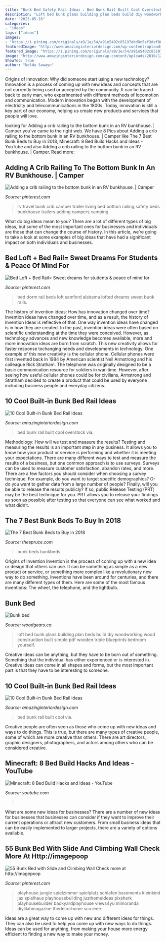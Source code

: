 ```yaml
---
title: "Bunk Bed Safety Rail Ideas : Bed Bunk Rail Built Cool Overstock Via"
description: "Loft bed bunk plans building plan beds build diy woodworking wood construction built simple pdf wooden triple blueprints bedroom yourself"
date: "2023-05-16"
categories:
- "ideas"
tags: ["ideas"]
images:
- "https://i.pinimg.com/originals/a9/1e/54/a91e5402c85197ebd8c5ef3def88585e.jpg"
featuredImage: "http://www.amazinginteriordesign.com/wp-content/uploads/2016/12/10-cool-built-in-bunk-bed-rail-ideas-2.jpg"
featured_image: "https://i.pinimg.com/originals/a9/1e/54/a91e5402c85197ebd8c5ef3def88585e.jpg"
image: "http://www.amazinginteriordesign.com/wp-content/uploads/2016/12/10-cool-built-in-bunk-bed-rail-ideas-2.jpg"
ShowToc: true
author: "Nelda Sawayn"
---
```



Origins of innovation: Why did someone start using a new technology?
Innovation is a process of coming up with new ideas and concepts that are not currently being used or accepted by the community. It can be traced back to early man, who experimented with different methods of locomotion and communication. Modern innovation began with the development of electricity and telecommunications in the 1800s. Today, innovation is still a key part of our economy, helping us create new products and services that people will love.

	

		
looking for Adding a crib railing to the bottom bunk in an RV bunkhouse. | Camper you've came to the right web. We have 8 Pics about Adding a crib railing to the bottom bunk in an RV bunkhouse. | Camper like The 7 Best Bunk Beds to Buy in 2018, Minecraft: 8 Bed Build Hacks and Ideas - YouTube and also Adding a crib railing to the bottom bunk in an RV bunkhouse. | Camper. Read more:
		
    
## Adding A Crib Railing To The Bottom Bunk In An RV Bunkhouse. | Camper

<img loading=lazy src="https://i.pinimg.com/736x/0b/3d/2a/0b3d2a2b448efaca4bb6590ce632ece8--travel-camper-rv-camper.jpg" onerror="this.onerror=null;this.src='https://tse1.mm.bing.net/th?id=OIP.jYzPQSwP_n3s3vnz3Y2cpQHaEK&amp;pid=15.1';" alt="Adding a crib railing to the bottom bunk in an RV bunkhouse. | Camper">

_Source: pinterest.com_

>rv travel bunk crib camper trailer living bed bottom railing safety beds bunkhouse trailers adding campers camping. 

	

What do big ideas mean to you?
There are a lot of different types of big ideas, but some of the most important ones for businesses and individuals are those that can change the course of history. In this article, we’re going to take a look at some examples of big ideas that have had a significant impact on both individuals and businesses.

    
## Bed Loft + Bed Rail= Sweet Dreams For Students &amp; Peace Of Mind For

<img loading=lazy src="https://i.pinimg.com/originals/a9/1e/54/a91e5402c85197ebd8c5ef3def88585e.jpg" onerror="this.onerror=null;this.src='https://tse4.mm.bing.net/th?id=OIP.4c9_4Sl3dYhrioVDhimIqAHaJ4&amp;pid=15.1';" alt="Bed Loft + Bed Rail= Sweet dreams for students &amp; peace of mind for">

_Source: pinterest.com_

>bed dorm rail beds loft samford alabama lofted dreams sweet bunk rails. 

	

The history of invention ideas: How has innovation changed over time?
Invention ideas have changed over time, and as a result, the history of Invention Ideas is reflective of that. One way invention ideas have changed is in how they are created.  In the past, invention ideas were often based on scientific understanding at the time they were conceived. However, as technology advances and new knowledge becomes available, more and more innovation ideas are born from scratch. This new creativity allows for faster response tochanging needs and developments in technology.
One example of this new creativity is the cellular phone. Cellular phones were first invented back in 1984 by American scientist Neil Armstrong and his colleague Rick Stratham. The telephone was originally designed to be a basic communication resource for soldiers in war-time. However, after seeing how useful cellular phones could be for civilians, Armstrong and Stratham decided to create a product that could be used by everyone including business people and everyday citizens.

    
## 10 Cool Built-in Bunk Bed Rail Ideas

<img loading=lazy src="http://www.amazinginteriordesign.com/wp-content/uploads/2016/12/10-cool-built-in-bunk-bed-rail-ideas-2.jpg" onerror="this.onerror=null;this.src='https://tse3.mm.bing.net/th?id=OIP.3DnazVh4JRtM7u9lhk7puAHaKq&amp;pid=15.1';" alt="10 Cool Built-in Bunk Bed Rail Ideas">

_Source: amazinginteriordesign.com_

>bed bunk rail built cool overstock via. 

	

Methodology: How will we test and measure the results?
Testing and measuring the results is an important step in any business. It allows you to know how your product or service is performing and whether it is meeting your expectations. There are many different ways to test and measure the results of a business, but one common approach is to use surveys. Surveys can be used to measure customer satisfaction, abandon rates, and more.
There are a few factors you should consider when choosing a survey technique. For example, do you want to target specific demographics? Or do you want to gather data from a large number of people? Finally, will you be able to release the results publicly? If so, public Release Testing (PRT) may be the best technique for you. PRT allows you to release your findings as soon as possible after testing so that everyone can see what worked and what didn’t.

    
## The 7 Best Bunk Beds To Buy In 2018

<img loading=lazy src="https://fthmb.tqn.com/0jC1qh3E45PxLQRC11Hh0VonrwY=/1500x1500/filters:fill(auto,1)/bunkbeds-59a826cf845b3400118daf66.jpg" onerror="this.onerror=null;this.src='https://tse4.mm.bing.net/th?id=OIP.zd9qb21j49tFRDq0sDsRcQHaHa&amp;pid=15.1';" alt="The 7 Best Bunk Beds to Buy in 2018">

_Source: thespruce.com_

>bunk beds bunkbeds. 

	

Origins of Invention
Invention is the process of coming up with a new idea or design that others can use. It can be something as simple as a new product or service, or something more complex like a revolutionary new way to do something. Inventions have been around for centuries, and there are many different types of them. Here are some of the most famous inventions: The wheel, the telephone, and the lightbulb.

    
## Bunk Bed

<img loading=lazy src="https://woodgears.ca/bed/bunk_bed/loft_construction.jpg" onerror="this.onerror=null;this.src='https://tse2.mm.bing.net/th?id=OIP.oklLNyiPgMnf0MXx7JJUuQHaIT&amp;pid=15.1';" alt="Bunk bed">

_Source: woodgears.ca_

>loft bed bunk plans building plan beds build diy woodworking wood construction built simple pdf wooden triple blueprints bedroom yourself. 

	

Creative ideas can be anything, but they have to be born out of something. Something that the individual has either experienced or is interested in. Creative ideas can come in all shapes and forms, but the most important part is that they have to be interesting to someone.

    
## 10 Cool Built-in Bunk Bed Rail Ideas

<img loading=lazy src="http://www.amazinginteriordesign.com/wp-content/uploads/2016/12/10-cool-built-in-bunk-bed-rail-ideas-4.jpg" onerror="this.onerror=null;this.src='https://tse4.mm.bing.net/th?id=OIP.HGdrVvxO0iWPzUxgmLPefwHaIw&amp;pid=15.1';" alt="10 Cool Built-in Bunk Bed Rail Ideas">

_Source: amazinginteriordesign.com_

>bed bunk rail built cool via. 

	

Creative people are often seen as those who come up with new ideas and ways to do things. This is true, but there are many types of creative people, some of which are more creative than others. There are art directors, graphic designers, photographers, and actors among others who can be considered creative.

    
## Minecraft: 8 Bed Build Hacks And Ideas - YouTube

<img loading=lazy src="https://i.ytimg.com/vi/IV3_n2e6ehE/maxresdefault.jpg" onerror="this.onerror=null;this.src='https://tse1.mm.bing.net/th?id=OIP.8sA3T66fM0ga0oQo9xGYiAHaEK&amp;pid=15.1';" alt="Minecraft: 8 Bed Build Hacks and Ideas - YouTube">

_Source: youtube.com_

>. 

	

What are some new ideas for businesses?
There are a number of new ideas for businesses that businesses can consider if they want to improve their current operations or attract new customers. From small business ideas that can be easily implemented to larger projects, there are a variety of options available.

    
## 55 Bunk Bed With Slide And Climbing Wall Check More At Http://imagepoop

<img loading=lazy src="https://i.pinimg.com/736x/8d/a3/56/8da3561490e0fb64e7726e5de6da5e1b.jpg" onerror="this.onerror=null;this.src='https://tse4.mm.bing.net/th?id=OIP.iIUx2IHqFaJzRZhv9UEZaQHaFj&amp;pid=15.1';" alt="55 Bunk Bed with Slide and Climbing Wall Check more at http://imagepoop">

_Source: pinterest.com_

>playhouse jungle spielzimmer spielplatz schlafen basements kleinkind jax spielhaus playhousebuilding justhomeideas pixshark playhousebuilder backyardplayhouse views4yu mimoranda diylilahmagazine thedecorhome sco ieee. 

	

Ideas are a great way to come up with new and different ideas for things. They can also be used to help you come up with new ways to do things. Ideas can be used for anything, from making your house more energy efficient to finding a new way to make your money.

